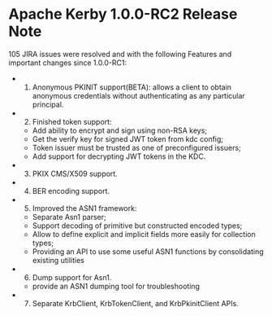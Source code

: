 <!--
  Licensed to the Apache Software Foundation (ASF) under one
  or more contributor license agreements.  See the NOTICE file
  distributed with this work for additional information
  regarding copyright ownership.  The ASF licenses this file
  to you under the Apache License, Version 2.0 (the
  "License"); you may not use this file except in compliance
  with the License.  You may obtain a copy of the License at

  http://www.apache.org/licenses/LICENSE-2.0

  Unless required by applicable law or agreed to in writing,
  software distributed under the License is distributed on an
  "AS IS" BASIS, WITHOUT WARRANTIES OR CONDITIONS OF ANY
  KIND, either express or implied.  See the License for the
  specific language governing permissions and limitations
  under the License.
-->

Apache Kerby 1.0.0-RC2 Release Note
===================================

105 JIRA issues were resolved and with the following Features and important changes since 1.0.0-RC1:

- 1. Anonymous PKINIT support(BETA): allows a client to obtain anonymous credentials without authenticating as any particular principal.
- 2. Finished token support:
  - Add ability to encrypt and sign using non-RSA keys;
  - Get the verify key for signed JWT token from kdc config;
  - Token issuer must be trusted as one of preconfigured issuers;
  - Add support for decrypting JWT tokens in the KDC.
- 3. PKIX CMS/X509 support.
- 4. BER encoding support.
- 5. Improved the ASN1 framework:
  - Separate Asn1 parser;
  - Support decoding of primitive but constructed encoded types;
  - Allow to define explicit and implicit fields more easily for collection types;
  - Providing an API to use some useful ASN1 functions by consolidating existing utilities
- 6. Dump support for Asn1.
  - provide an ASN1 dumping tool for troubleshooting
- 7. Separate KrbClient, KrbTokenClient, and KrbPkinitClient APIs.
